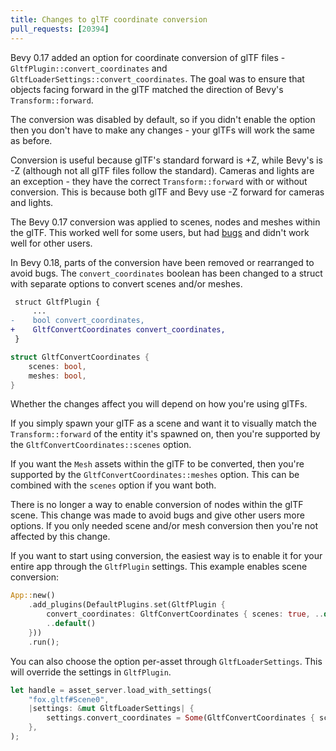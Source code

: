 ```yaml
---
title: Changes to glTF coordinate conversion
pull_requests: [20394]
---
```


Bevy 0.17 added an option for coordinate conversion of glTF files -
`GltfPlugin::convert_coordinates` and `GltfLoaderSettings::convert_coordinates`.
The goal was to ensure that objects facing forward in the glTF matched the 
direction of Bevy's `Transform::forward`.

The conversion was disabled by default, so if you didn't enable the option then
you don't have to make any changes - your glTFs will work the same as before.

Conversion is useful because glTF's standard forward is +Z, while Bevy's is -Z
(although not all glTF files follow the standard). Cameras and lights are an
exception - they have the correct `Transform::forward` with or without
conversion. This is because both glTF and Bevy use -Z forward for cameras and
lights.

The Bevy 0.17 conversion was applied to scenes, nodes and meshes within the
glTF. This worked well for some users, but had
[bugs](https://github.com/bevyengine/bevy/issues/20621) and didn't work well for
other users.

In Bevy 0.18, parts of the conversion have been removed or rearranged to avoid
bugs. The `convert_coordinates` boolean has been changed to a struct with
separate options to convert scenes and/or meshes.

```diff
 struct GltfPlugin {
     ...
-    bool convert_coordinates,
+    GltfConvertCoordinates convert_coordinates,
 }
```

```rust
struct GltfConvertCoordinates {
    scenes: bool,
    meshes: bool,
}
```

Whether the changes affect you will depend on how you're using glTFs.

If you simply spawn your glTF as a scene and want it to visually match the
`Transform::forward` of the entity it's spawned on, then you're supported by the
`GltfConvertCoordinates::scenes` option.

If you want the `Mesh` assets within the glTF to be converted, then you're
supported by the `GltfConvertCoordinates::meshes` option. This can be combined
with the `scenes` option if you want both.

There is no longer a way to enable conversion of nodes within the glTF scene.
This change was made to avoid bugs and give other users more options. If you
only needed scene and/or mesh conversion then you're not affected by this
change.

If you want to start using conversion, the easiest way is to enable it for your
entire app through the `GltfPlugin` settings. This example enables scene
conversion:

```rust
App::new()
    .add_plugins(DefaultPlugins.set(GltfPlugin {
        convert_coordinates: GltfConvertCoordinates { scenes: true, ..default() },
        ..default()
    }))
    .run();
```

You can also choose the option per-asset through `GltfLoaderSettings`. This will
override the settings in `GltfPlugin`.

```rust
let handle = asset_server.load_with_settings(
    "fox.gltf#Scene0",
    |settings: &mut GltfLoaderSettings| {
        settings.convert_coordinates = Some(GltfConvertCoordinates { scenes: true, ..default() });
    },
);
```

